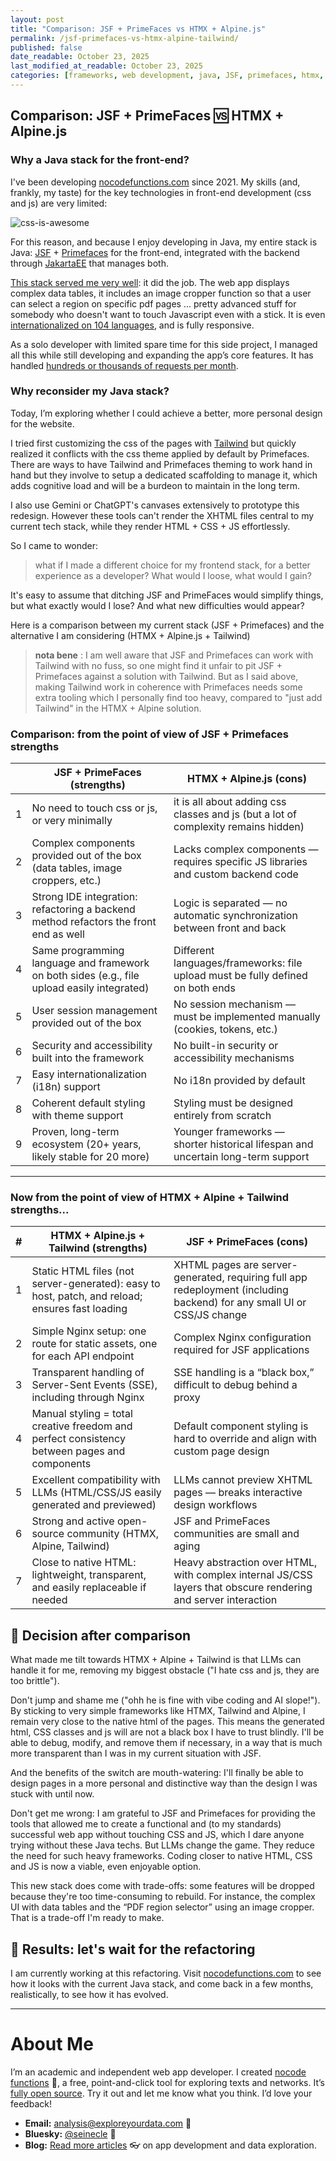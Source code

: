 ```yaml
---
layout: post
title: "Comparison: JSF + PrimeFaces vs HTMX + Alpine.js"
permalink: /jsf-primefaces-vs-htmx-alpine-tailwind/
published: false
date_readable: October 23, 2025
last_modified_at_readable: October 23, 2025
categories: [frameworks, web development, java, JSF, primefaces, htmx, alpine, tailwind]
---
```


## Comparison: JSF + PrimeFaces 🆚 HTMX + Alpine.js

### Why a Java stack for the front-end?

I've been developing [nocodefunctions.com](https://nocodefunctions.com) since 2021. My skills (and, frankly, my taste) for the key technologies in front-end development (css and js) are very limited:

![css-is-awesome](https://github.com/user-attachments/assets/5903b606-3238-4c91-9fad-f966476d269c)

For this reason, and because I enjoy developing in Java, my entire stack is Java: [JSF](https://github.com/jakartaee/faces) + [Primefaces](https://showcase.primefaces.org) for the front-end, integrated with the backend through [JakartaEE](https://jakarta.ee/learn/starter-guides/) that manages both.

[This stack served me very well](https://nocodefunctions.com/blog/java-frontend-web-app/): it did the job. The web app displays complex data tables, it includes an image cropper function so that a user can select a region on specific pdf pages ... pretty advanced stuff for somebody who doesn't want to touch Javascript even with a stick. It is even [internationalized on 104 languages](https://nocodefunctions.com/blog/translated-web-app-in-107-languages-i18n/), and is fully responsive.

As a solo developer with limited spare time for this side project, I managed all this while still developing and expanding the app’s core features. It has handled [hundreds or thousands of requests per month](https://public.nocodefunctions.com/).


### Why reconsider my Java stack?

Today, I’m exploring whether I could achieve a better, more personal design for the website.

I tried first customizing the css of the pages with [Tailwind](https://tailwindcss.com/) but quickly realized it conflicts with the css theme applied by default by Primefaces. There are ways to have Tailwind and Primefaces theming to work hand in hand but they involve to setup a dedicated scaffolding to manage it, which adds cognitive load and will be a burdeon to maintain in the long term.

I also use Gemini or ChatGPT's canvases extensively to prototype this redesign. However these tools can't render the XHTML files central to my current tech stack, while they render HTML + CSS + JS effortlessly.

So I came to wonder:

> what if I made a different choice for my frontend stack, for a better experience as a developer? What would I loose, what would I gain?

It's easy to assume that ditching JSF and PrimeFaces would simplify things, but what exactly would I lose? And what new difficulties would appear?

Here is a comparison between my current stack (JSF + Primefaces) and the alternative I am considering (HTMX + Alpine.js + Tailwind)

> **nota bene** : I am well aware that JSF and Primefaces can work with Tailwind with no fuss, so one might find it unfair to pit JSF + Primefaces against a solution with Tailwind. But as I said above, making Tailwind work in coherence with Primefaces needs some extra tooling which I personally find too heavy, compared to "just add Tailwind" in the HTMX + Alpine solution.

### Comparison: from the point of view of JSF + Primefaces strengths


|   | **JSF + PrimeFaces (strengths)**                                                            | **HTMX + Alpine.js (cons)**                                                       |
| - | ------------------------------------------------------------------------------------------- | --------------------------------------------------------------------------------- |
| 1 | No need to touch css or js, or very minimally                                               | it is all about adding css classes and js (but a lot of complexity remains hidden)|
| 2 | Complex components provided out of the box (data tables, image croppers, etc.)              | Lacks complex components — requires specific JS libraries and custom backend code |
| 3 | Strong IDE integration: refactoring a backend method refactors the front end as well        | Logic is separated — no automatic synchronization between front and back          |
| 4 | Same programming language and framework on both sides (e.g., file upload easily integrated) | Different languages/frameworks: file upload must be fully defined on both ends    |
| 5 | User session management provided out of the box                                             | No session mechanism — must be implemented manually (cookies, tokens, etc.)       |
| 6 | Security and accessibility built into the framework                                         | No built-in security or accessibility mechanisms                                  |
| 7 | Easy internationalization (i18n) support                                                    | No i18n provided by default                                                       |
| 8 | Coherent default styling with theme support                                                 | Styling must be designed entirely from scratch                                    |
| 9 | Proven, long-term ecosystem (20+ years, likely stable for 20 more)                          | Younger frameworks — shorter historical lifespan and uncertain long-term support  |

---

### Now from the point of view of HTMX + Alpine + Tailwind strengths...


| # | **HTMX + Alpine.js + Tailwind (strengths)**                                                                | **JSF + PrimeFaces (cons)**                                                                                             |
| - | ----------------------------------------------------------------------------------------------- | ----------------------------------------------------------------------------------------------------------------------- |
| 1 | Static HTML files (not server-generated): easy to host, patch, and reload; ensures fast loading | XHTML pages are server-generated, requiring full app redeployment (including backend) for any small UI or CSS/JS change |
| 2 | Simple Nginx setup: one route for static assets, one for each API endpoint                      | Complex Nginx configuration required for JSF applications                                                               |
| 3 | Transparent handling of Server-Sent Events (SSE), including through Nginx                       | SSE handling is a “black box,” difficult to debug behind a proxy                                                        |
| 4 | Manual styling = total creative freedom and perfect consistency between pages and components    | Default component styling is hard to override and align with custom page design                                         |
| 5 | Excellent compatibility with LLMs (HTML/CSS/JS easily generated and previewed)                  | LLMs cannot preview XHTML pages — breaks interactive design workflows                                                   |
| 6 | Strong and active open-source community (HTMX, Alpine, Tailwind)                                | JSF and PrimeFaces communities are small and aging                                                                      |
| 7 | Close to native HTML: lightweight, transparent, and easily replaceable if needed                | Heavy abstraction over HTML, with complex internal JS/CSS layers that obscure rendering and server interaction          |

## 🔀 Decision after comparison

What made me tilt towards HTMX + Alpine + Tailwind is that LLMs can handle it for me, removing my biggest obstacle ("I hate css and js, they are too brittle").

Don't jump and shame me ("ohh he is fine with vibe coding and AI slope!"). By sticking to very simple frameworks like HTMX, Tailwind and Alpine,  I remain very close to the native html of the pages. This means the generated html, CSS classes and js will are not a black box I have to trust blindly. I'll be able to debug, modify, and remove them if necessary, in a way that is much more transparent than I was in my current situation with JSF.

And the benefits of the switch are mouth-watering: I'll finally be able to design pages in a more personal and distinctive way than the design I was stuck with until now.

Don't get me wrong: I am grateful to JSF and Primefaces for providing the tools that allowed me to create a functional and (to my standards) successful web app without touching CSS and JS, which I dare anyone trying without these Java techs. But LLMs change the game. They reduce the need for such heavy frameworks. Coding closer to native HTML, CSS and JS is now a viable, even enjoyable option.

This new stack does come with trade-offs: some features will be dropped because they're too time-consuming to rebuild. For instance, the complex UI with data tables and the “PDF region selector” using an image cropper. That is a trade-off I'm ready to make.

## 🎯 Results: let's wait for the refactoring

I am currently working at this refactoring. Visit [nocodefunctions.com](htpps://nocodefunctions.com) to see how it looks with the current Java stack, and come back in a few months, realistically, to see how it has evolved.

---
# About Me

I’m an academic and independent web app developer. I created [nocode functions](https://nocodefunctions.com) 🔎, a free, point-and-click tool for exploring texts and networks. It’s [fully open source](https://github.com/seinecle/nocodefunctions). Try it out and let me know what you think. I’d love your feedback!

* **Email:** [analysis@exploreyourdata.com](mailto:analysis@exploreyourdata.com) 📧
* **Bluesky:** [@seinecle](https://bsky.app/profile/seinecle.bsky.social) 📱
* **Blog:** [Read more articles](https://nocodefunctions.com/blog) 👓 on app development and data exploration.
